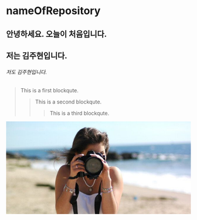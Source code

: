 # nameOfRepository

## 안녕하세요. 오늘이 처음입니다.
## 저는 김주현입니다.
###### 저도 김주현입니다. 


> This is a first blockqute.
>	> This is a second blockqute.
>	>	> This is a third blockqute.


![아무거나.](https://github.com/mtinet/nameOfRepository/blob/main/5d8102d63b00002b88d5d612.jpeg?raw=true)
